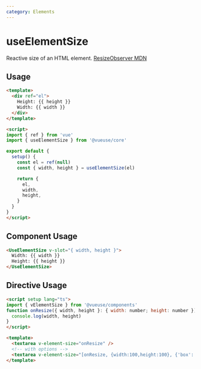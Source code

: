 ```yaml
---
category: Elements
---
```


# useElementSize

Reactive size of an HTML element. [ResizeObserver MDN](https://developer.mozilla.org/en-US/docs/Web/API/ResizeObserver)

## Usage

```html
<template>
  <div ref="el">
    Height: {{ height }}
    Width: {{ width }}
  </div>
</template>

<script>
import { ref } from 'vue'
import { useElementSize } from '@vueuse/core'

export default {
  setup() {
    const el = ref(null)
    const { width, height } = useElementSize(el)

    return {
      el,
      width,
      height,
    }
  }
}
</script>
```

## Component Usage

```html
<UseElementSize v-slot="{ width, height }">
  Width: {{ width }}
  Height: {{ height }}
</UseElementSize>
```
## Directive Usage

```html
<script setup lang="ts">
import { vElementSize } from '@vueuse/components'
function onResize({ width, height }: { width: number; height: number }) {
  console.log(width, height)
}
</script>

<template>
  <textarea v-element-size="onResize" />
  <!-- with options -->
  <textarea v-element-size="[onResize, {width:100,height:100}, {'box':'content-box'} ]" />
</template>
```
